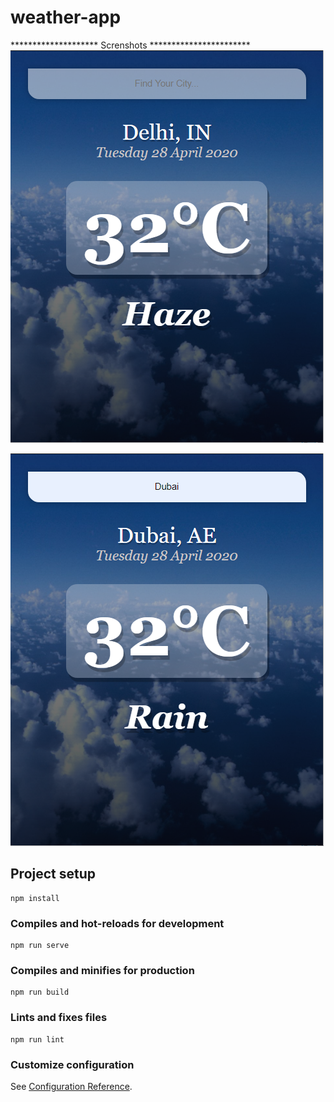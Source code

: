 # weather-app

******************** Screnshots   ***********************
![](./src/assets/backgroundDelhi-bg.png)


![](./src/assets/backgroundDubai-bg.png)

## Project setup
```
npm install
```

### Compiles and hot-reloads for development
```
npm run serve
```

### Compiles and minifies for production
```
npm run build
```

### Lints and fixes files
```
npm run lint
```

### Customize configuration
See [Configuration Reference](https://cli.vuejs.org/config/).
